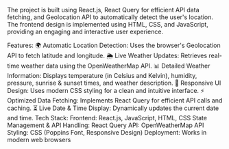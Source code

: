 The project is built using React.js, React Query for efficient API data fetching, and Geolocation API to automatically detect the user's location. The frontend design is implemented using HTML, CSS, and JavaScript, providing an engaging and interactive user experience.

Features:
🌍 Automatic Location Detection: Uses the browser's Geolocation API to fetch latitude and longitude.
🌦️ Live Weather Updates: Retrieves real-time weather data using the OpenWeatherMap API.
📊 Detailed Weather Information: Displays temperature (in Celsius and Kelvin), humidity, pressure, sunrise & sunset times, and weather description.
🎨 Responsive UI Design: Uses modern CSS styling for a clean and intuitive interface.
⚡ Optimized Data Fetching: Implements React Query for efficient API calls and caching.
⏳ Live Date & Time Display: Dynamically updates the current date and time.
Tech Stack:
Frontend: React.js, JavaScript, HTML, CSS
State Management & API Handling: React Query
API: OpenWeatherMap API
Styling: CSS (Poppins Font, Responsive Design)
Deployment: Works in modern web browsers
